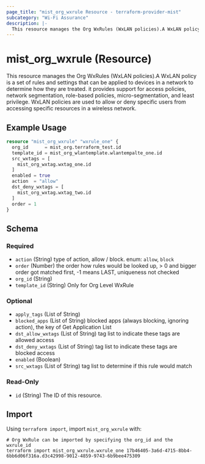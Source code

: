 ```yaml
---
page_title: "mist_org_wxrule Resource - terraform-provider-mist"
subcategory: "Wi-Fi Assurance"
description: |-
  This resource manages the Org WxRules (WxLAN policies).A WxLAN policy is a set of rules and settings that can be applied to devices in a network to determine how they are treated. it provides support for access policies, network segmentation, role-based policies, micro-segmentation, and least privilege. WxLAN policies are used to allow or deny specific users from accessing specific resources in a wireless network.
---
```


# mist_org_wxrule (Resource)

This resource manages the Org WxRules (WxLAN policies).A WxLAN policy is a set of rules and settings that can be applied to devices in a network to determine how they are treated. it provides support for access policies, network segmentation, role-based policies, micro-segmentation, and least privilege. WxLAN policies are used to allow or deny specific users from accessing specific resources in a wireless network.


## Example Usage

```terraform
resource "mist_org_wxrule" "wxrule_one" {
  org_id      = mist_org.terraform_test.id
  template_id = mist_org_wlantemplate.wlantempalte_one.id
  src_wxtags = [
    mist_org_wxtag.wxtag_one.id
  ]
  enabled = true
  action  = "allow"
  dst_deny_wxtags = [
    mist_org_wxtag.wxtag_two.id
  ]
  order = 1
}
```

<!-- schema generated by tfplugindocs -->
## Schema

### Required

- `action` (String) type of action, allow / block. enum: `allow`, `block`
- `order` (Number) the order how rules would be looked up, > 0 and bigger order got matched first, -1 means LAST, uniqueness not checked
- `org_id` (String)
- `template_id` (String) Only for Org Level WxRule

### Optional

- `apply_tags` (List of String)
- `blocked_apps` (List of String) blocked apps (always blocking, ignoring action), the key of Get Application List
- `dst_allow_wxtags` (List of String) tag list to indicate these tags are allowed access
- `dst_deny_wxtags` (List of String) tag list to indicate these tags are blocked access
- `enabled` (Boolean)
- `src_wxtags` (List of String) tag list to determine if this rule would match

### Read-Only

- `id` (String) The ID of this resource.



## Import
Using `terraform import`, import `mist_org_wxrule` with:
```shell
# Org WxRule can be imported by specifying the org_id and the wxrule_id
terraform import mist_org_wxrule.wxrule_one 17b46405-3a6d-4715-8bb4-6bb6d06f316a.d3c42998-9012-4859-9743-6b9bee475309
```